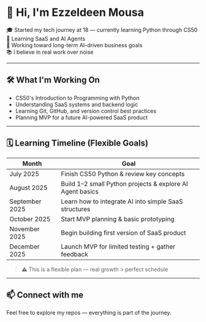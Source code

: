 # 👋 Hi, I'm Ezzeldeen Mousa

🎓 Started my tech journey at 18 — currently learning Python through CS50  
🧠 Learning SaaS and AI Agents  
🚀 Working toward long-term AI-driven business goals  
📚 I believe in real work over noise

---

## 🛠️ What I'm Working On

- CS50's Introduction to Programming with Python  
- Understanding SaaS systems and backend logic  
- Learning Git, GitHub, and version control best practices  
- Planning MVP for a future AI-powered SaaS product

---

## 🗓️ Learning Timeline (Flexible Goals)

| Month         | Goal                                                        |
|---------------|-------------------------------------------------------------|
| July 2025     | Finish CS50 Python & review key concepts                   |
| August 2025   | Build 1–2 small Python projects & explore AI Agent basics   |
| September 2025| Learn how to integrate AI into simple SaaS structures       |
| October 2025  | Start MVP planning & basic prototyping                      |
| November 2025 | Begin building first version of SaaS product                |
| December 2025 | Launch MVP for limited testing + gather feedback            |

> ⚠️ This is a flexible plan — real growth > perfect schedule

---

## 📫 Connect with me

Feel free to explore my repos — everything is part of the journey.
